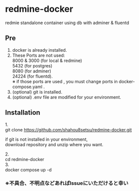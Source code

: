 # redmine-docker
redmie standalone  container using db with adminer &amp; fluentd 

## Pre 
1. docker is already installed. 
2. These Ports are not used:<br/>
   8000 & 3000 (for local & redmine) <br/>
   5432 (for postgres) <br/>
   8080 (for adminer) <br/>
   24224 (for fluentd). <br/>
※ if those ports are used , you must change ports in docker-compose.yaml .
4. (optional) git is installed.
5. (optional) .env file are modified for your environment.


## Installation

1.<br/>
git clone https://github.com/shahou8setsu/redmine-docker.git <br/>

if git is not installed in your environment, <br/>
download repository and unzip where you want.

2.<br/>
cd redmine-docker <br/>
3.<br/>
docker compose up -d

### ※不具合、不明点などあればIssueにいただけると幸い<br/>
